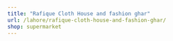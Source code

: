 ```yaml
---
title: "Rafique Cloth House and fashion ghar"
url: /lahore/rafique-cloth-house-and-fashion-ghar/
shop: supermarket
---
```


